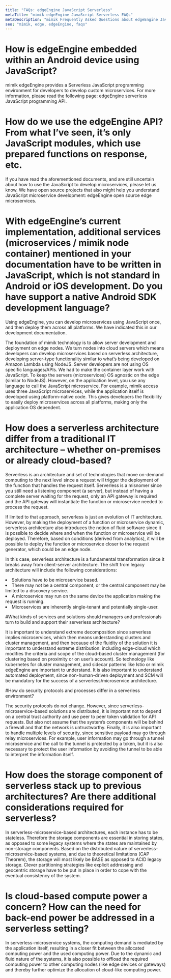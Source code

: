 ```yaml
---
title: "FAQs: edgeEngine JavaScript Serverless"
metaTitle: "mimik edgeEngine JavaScript Serverless FAQs"
metaDescription: "mimik Frequently Asked Questions about edgeEngine JavaScript Serverless"
seo: "mimik, edge, edgeEngine, faqs"
---
```


# How is edgeEngine embedded within an Android device using JavaScript?

mimik edgeEngine provides a Serverless JavaScript programming environment for developers to develop custom microservices. For more information, please read the following page: edgeEngine serverless JavaScript programming API.

# How do we use the edgeEngine API? From what I’ve seen, it’s only JavaScript modules, which use prepared functions on response, etc.

If you have read the aforementioned documents, and are still uncertain about how to use the JavaScript to develop microservices, please let us know. We have open source projects that also might help you understand JavaScript microservice development: edgeEngine open source edge microservices.

# With edgeEngine’s current implementation, additional services (microservices / mimik node container) mentioned in your documentation have to be written in JavaScript, which is not standard in Android or iOS development. Do you have support a native Android SDK development language?

Using edgeEngine, you can develop microservices using JavaScript once, and then deploy them across all platforms. We have indicated this in our development documentation.

The foundation of mimik technology is to allow server development and deployment on edge nodes. We turn nodes into cloud servers which means developers can develop microservices based on serverless architecture, developing server-type functionality similar to what’s being developed on Amazon Lambda using NodeJS. Server developers are not using OS specific languages/APIs. We had to make the container layer work with JavaScript. To keep the servers (microservices) OS agnostic on the edge (similar to NodeJS). However, on the application level, you use any language to call the JavaScript microservice. For example, mimik access uses three JavaScript microservices, while the application itself is developed using platform-native code. This gives developers the flexibility to easily deploy microservices across all platforms, making only the application OS dependent.

# How does a serverless architecture differ from a traditional IT architecture – whether on-premises or already cloud-based?

Serverless is an architecture and set of technologies that move on-demand computing to the next level since a request will trigger the deployment of the function that handles the request itself. Serverless is a misnomer since you still need a listening component (a server), but instead of having a complete server waiting for the request, only an API gateway is required and the API gateway will instantiate the function or microservice needed to process the request.

If limited to that approach, serverless is just an evolution of IT architecture. However, by making the deployment of a function or microservice dynamic, serverless architecture also introduces the notion of fluid software since it is possible to decide where and when the function or microservice will be deployed. Therefore, based on conditions (derived from analytics), it will be possible to deploy the function or microservice closer to the request generator, which could be an edge node.

In this case, serverless architecture is a fundamental transformation since it breaks away from client-server architecture. The shift from legacy architecture will include the following considerations:

<li>Solutions have to be microservice based.</li>
<li>There may not be a central component, or the central component may be limited to a discovery service.</li>
<li>A microservice may run on the same device the application making the request is running.</li>
<li>Microservices are inherently single-tenant and potentially single-user.</li>

#What kinds of services and solutions should managers and professionals turn to build and support their serverless architecture?

It is important to understand extreme decomposition since serverless implies microservices, which then means understanding clusters and cluster management, and then because of the fluidity of the solution it is important to understand extreme distribution: including edge-cloud which modifies the criteria and scope of the cloud-based cluster management (for clustering based on proximity or on user’s account). So technology like kubernetes for cluster management, and sidecar patterns like Istio or mimik edgeEngine are important to understand. It is also important to understand automated deployment, since non-human-driven deployment and SCM will be mandatory for the success of a serverless/microservice architecture.

#How do security protocols and processes differ in a serverless environment?

The security protocols do not change. However, since serverless-microservice-based solutions are distributed, it is important not to depend on a central trust authority and use peer to peer token validation for API requests. But also not assume that the system’s components will be behind a firewall and that the network is untrustworthy. Finally, it is also important to handle multiple levels of security, since sensitive payload may go through relay microservices. For example, user information may go through a tunnel microservice and the call to the tunnel is protected by a token, but it is also necessary to protect the user information by avoiding the tunnel to be able to interpret the information itself.

# How does the storage component of serverless stack up to previous architectures? Are there additional considerations required for serverless?

In serverless-microservice-based architectures, each instance has to be stateless. Therefore the storage components are essential in storing states, as opposed to some legacy systems where the states are maintained by non-storage components. Based on the distributed nature of serverless-microservice-based systems, and due to theoretical limitations (CAP Theorem), the storage will most likely be BASE as opposed to ACID legacy storage. Clever partitioning strategies like explicit addressing and geocentric storage have to be put in place in order to cope with the eventual consistency of the system.

# Is cloud-based compute power a concern? How can the need for back-end power be addressed in a serverless setting?

In serverless-microservice systems, the computing demand is mediated by the application itself, resulting in a closer fit between the allocated computing power and the used computing power. Due to the dynamic and fluid nature of the systems, it is also possible to offload the required computing power to other computing nodes (like edge devices or gateways) and thereby further optimize the allocation of cloud-like computing power.